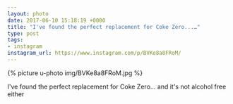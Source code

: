 ```yaml
---
layout: photo
date: 2017-06-10 15:18:19 +0000
title: "I've found the perfect replacement for Coke Zero...…"
type: post
tags:
- instagram
instagram_url: https://www.instagram.com/p/BVKe8a8FRoM/
---
```


{% picture u-photo img/BVKe8a8FRoM.jpg %}

I've found the perfect replacement for Coke Zero... and it's not alcohol free either
